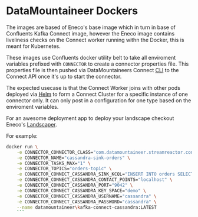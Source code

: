 # DataMountaineer Dockers

The images are based of Eneco's base image which in turn in base of Confluents Kafka Connect image, however the Eneco
image contains liveliness checks on the Connect worker running withn the Docker, this is meant for Kubernetes.

These images use Confluents docker utility belt to take all enviroment variables prefixed with `CONNECTOR` to create a
connector properties file. This properties file is then pushed via DataMountaineers Connect [CLI](https://github.com/datamountaineer/kafka-connect-tools) 
to the Connect API once it's up to start the connector.

The expected usecase is that the Connect Worker joins with other pods deployed via [Helm](https://helm.sh/) to form a 
Connect Cluster for a specific instance of one connector only. It can only post in a configuration for one type based on 
the enviroment variables.

For an awesome deployment app to deploy your landscape checkout Eneco's [Landscaper](https://github.com/Eneco/landscaper).

For example:
```bash
docker run \
    -e CONNECTOR_CONNECTOR_CLASS="com.datamountaineer.streamreactor.connect.cassandra.sink.CassandraSinkConnector" \
    -e CONNECTOR_NAME="cassandra-sink-orders" \
    -e CONNECTOR_TASKS_MAX="1" \
    -e CONNECTOR_TOPICS="orders-topic" \
    -e CONNECTOR_CONNECT_CASSANDRA_SINK_KCQL="INSERT INTO orders SELECT * FROM orders-topic" \
    -e CONNECTOR_CONNECT_CASSANDRA_CONTACT_POINTS="localhost" \
    -e CONNECTOR_CONNECT_CASSANDRA_PORT="9042" \
    -e CONNECTOR_CONNECT_CASSANDRA_KEY_SPACE="demo" \
    -e CONNECTOR_CONNECT_CASSANDRA_USERNAME="cassandra" \
    -e CONNECTOR_CONNECT_CASSANDRA_PASSWORD="cassandra" \
    --name datamountaineer\kafka-connect-cassandra:LATEST
    ```
